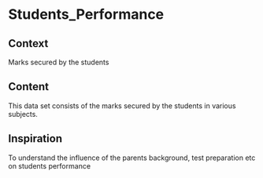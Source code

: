 # Students_Performance

## Context
Marks secured by the students

## Content
This data set consists of the marks secured by the students in various subjects.

## Inspiration
To understand the influence of the parents background, test preparation etc on students performance
